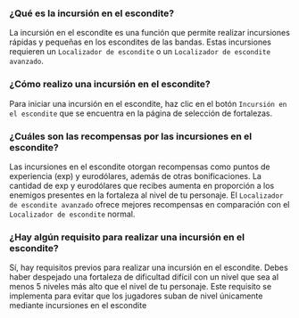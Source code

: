### ¿Qué es la incursión en el escondite?

La incursión en el escondite es una función que permite realizar incursiones rápidas y pequeñas en los escondites de las bandas. Estas incursiones requieren un `Localizador de escondite` o un `Localizador de escondite avanzado`.

### ¿Cómo realizo una incursión en el escondite?

Para iniciar una incursión en el escondite, haz clic en el botón `Incursión en el escondite` que se encuentra en la página de selección de fortalezas.

### ¿Cuáles son las recompensas por las incursiones en el escondite?

Las incursiones en el escondite otorgan recompensas como puntos de experiencia (exp) y eurodólares, además de otras bonificaciones. La cantidad de exp y eurodólares que recibes aumenta en proporción a los enemigos presentes en la fortaleza al nivel de tu personaje. El `Localizador de escondite avanzado` ofrece mejores recompensas en comparación con el `Localizador de escondite` normal.

### ¿Hay algún requisito para realizar una incursión en el escondite?

Sí, hay requisitos previos para realizar una incursión en el escondite. Debes haber despejado una fortaleza de dificultad difícil con un nivel que sea al menos 5 niveles más alto que el nivel de tu personaje. Este requisito se implementa para evitar que los jugadores suban de nivel únicamente mediante incursiones en el escondite
